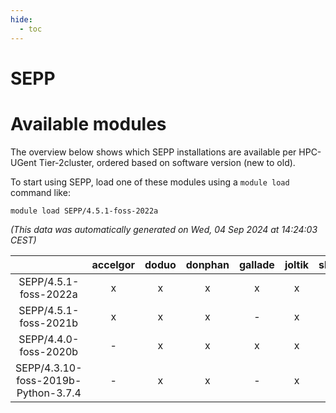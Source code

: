 ```yaml
---
hide:
  - toc
---
```


SEPP
====

# Available modules


The overview below shows which SEPP installations are available per HPC-UGent Tier-2cluster, ordered based on software version (new to old).

To start using SEPP, load one of these modules using a `module load` command like:

```shell
module load SEPP/4.5.1-foss-2022a
```

*(This data was automatically generated on Wed, 04 Sep 2024 at 14:24:03 CEST)*  

| |accelgor|doduo|donphan|gallade|joltik|shinx|skitty|
| :---: | :---: | :---: | :---: | :---: | :---: | :---: | :---: |
|SEPP/4.5.1-foss-2022a|x|x|x|x|x|-|x|
|SEPP/4.5.1-foss-2021b|x|x|x|-|x|-|x|
|SEPP/4.4.0-foss-2020b|-|x|x|x|x|-|x|
|SEPP/4.3.10-foss-2019b-Python-3.7.4|-|x|x|-|x|-|x|
